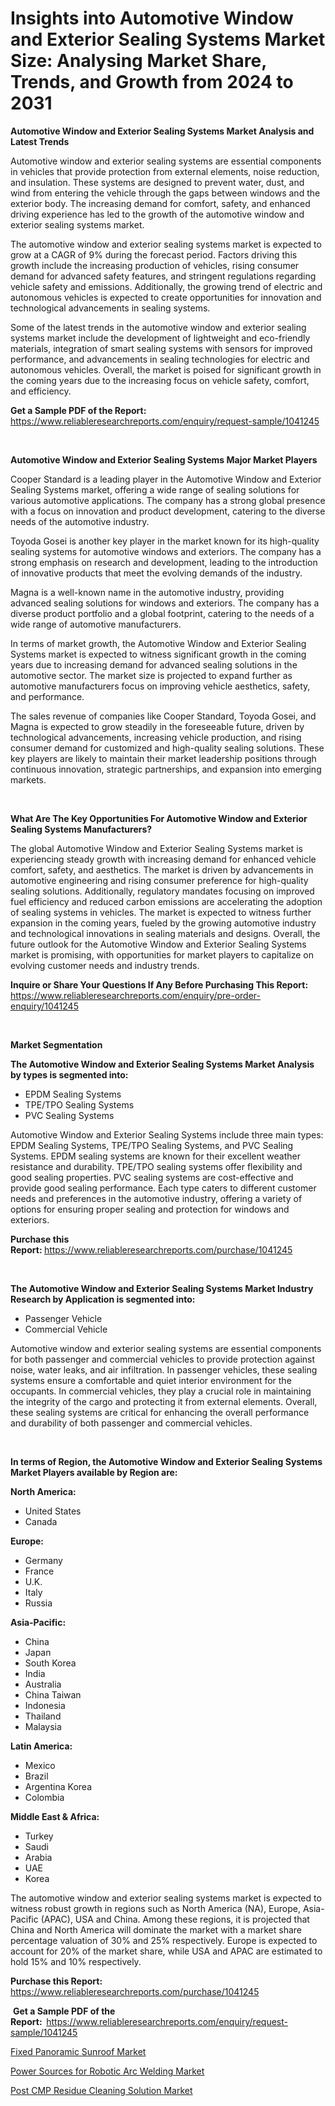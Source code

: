 <p><h1>Insights into Automotive Window and Exterior Sealing Systems Market Size: Analysing Market Share, Trends, and Growth from 2024 to 2031</h1></p><p><strong>Automotive Window and Exterior Sealing Systems Market Analysis and Latest Trends</strong></p>
<p><p>Automotive window and exterior sealing systems are essential components in vehicles that provide protection from external elements, noise reduction, and insulation. These systems are designed to prevent water, dust, and wind from entering the vehicle through the gaps between windows and the exterior body. The increasing demand for comfort, safety, and enhanced driving experience has led to the growth of the automotive window and exterior sealing systems market.</p><p>The automotive window and exterior sealing systems market is expected to grow at a CAGR of 9% during the forecast period. Factors driving this growth include the increasing production of vehicles, rising consumer demand for advanced safety features, and stringent regulations regarding vehicle safety and emissions. Additionally, the growing trend of electric and autonomous vehicles is expected to create opportunities for innovation and technological advancements in sealing systems.</p><p>Some of the latest trends in the automotive window and exterior sealing systems market include the development of lightweight and eco-friendly materials, integration of smart sealing systems with sensors for improved performance, and advancements in sealing technologies for electric and autonomous vehicles. Overall, the market is poised for significant growth in the coming years due to the increasing focus on vehicle safety, comfort, and efficiency.</p></p>
<p><strong>Get a Sample PDF of the Report:&nbsp;</strong> <a href="https://www.reliableresearchreports.com/enquiry/request-sample/1041245">https://www.reliableresearchreports.com/enquiry/request-sample/1041245</a></p>
<p>&nbsp;</p>
<p><strong>Automotive Window and Exterior Sealing Systems Major Market Players</strong></p>
<p><p>Cooper Standard is a leading player in the Automotive Window and Exterior Sealing Systems market, offering a wide range of sealing solutions for various automotive applications. The company has a strong global presence with a focus on innovation and product development, catering to the diverse needs of the automotive industry.</p><p>Toyoda Gosei is another key player in the market known for its high-quality sealing systems for automotive windows and exteriors. The company has a strong emphasis on research and development, leading to the introduction of innovative products that meet the evolving demands of the industry.</p><p>Magna is a well-known name in the automotive industry, providing advanced sealing solutions for windows and exteriors. The company has a diverse product portfolio and a global footprint, catering to the needs of a wide range of automotive manufacturers.</p><p>In terms of market growth, the Automotive Window and Exterior Sealing Systems market is expected to witness significant growth in the coming years due to increasing demand for advanced sealing solutions in the automotive sector. The market size is projected to expand further as automotive manufacturers focus on improving vehicle aesthetics, safety, and performance.</p><p>The sales revenue of companies like Cooper Standard, Toyoda Gosei, and Magna is expected to grow steadily in the foreseeable future, driven by technological advancements, increasing vehicle production, and rising consumer demand for customized and high-quality sealing solutions. These key players are likely to maintain their market leadership positions through continuous innovation, strategic partnerships, and expansion into emerging markets.</p></p>
<p>&nbsp;</p>
<p><strong>What Are The Key Opportunities For Automotive Window and Exterior Sealing Systems Manufacturers?</strong></p>
<p><p>The global Automotive Window and Exterior Sealing Systems market is experiencing steady growth with increasing demand for enhanced vehicle comfort, safety, and aesthetics. The market is driven by advancements in automotive engineering and rising consumer preference for high-quality sealing solutions. Additionally, regulatory mandates focusing on improved fuel efficiency and reduced carbon emissions are accelerating the adoption of sealing systems in vehicles. The market is expected to witness further expansion in the coming years, fueled by the growing automotive industry and technological innovations in sealing materials and designs. Overall, the future outlook for the Automotive Window and Exterior Sealing Systems market is promising, with opportunities for market players to capitalize on evolving customer needs and industry trends.</p></p>
<p><strong>Inquire or Share Your Questions If Any Before Purchasing This Report:</strong> <a href="https://www.reliableresearchreports.com/enquiry/pre-order-enquiry/1041245">https://www.reliableresearchreports.com/enquiry/pre-order-enquiry/1041245</a></p>
<p>&nbsp;</p>
<p><strong>Market Segmentation</strong></p>
<p><strong>The Automotive Window and Exterior Sealing Systems Market Analysis by types is segmented into:</strong></p>
<p><ul><li>EPDM Sealing Systems</li><li>TPE/TPO Sealing Systems</li><li>PVC Sealing Systems</li></ul></p>
<p><p>Automotive Window and Exterior Sealing Systems include three main types: EPDM Sealing Systems, TPE/TPO Sealing Systems, and PVC Sealing Systems. EPDM sealing systems are known for their excellent weather resistance and durability. TPE/TPO sealing systems offer flexibility and good sealing properties. PVC sealing systems are cost-effective and provide good sealing performance. Each type caters to different customer needs and preferences in the automotive industry, offering a variety of options for ensuring proper sealing and protection for windows and exteriors.</p></p>
<p><strong>Purchase this Report:&nbsp;</strong><a href="https://www.reliableresearchreports.com/purchase/1041245">https://www.reliableresearchreports.com/purchase/1041245</a></p>
<p>&nbsp;</p>
<p><strong>The Automotive Window and Exterior Sealing Systems Market Industry Research by Application is segmented into:</strong></p>
<p><ul><li>Passenger Vehicle</li><li>Commercial Vehicle</li></ul></p>
<p><p>Automotive window and exterior sealing systems are essential components for both passenger and commercial vehicles to provide protection against noise, water leaks, and air infiltration. In passenger vehicles, these sealing systems ensure a comfortable and quiet interior environment for the occupants. In commercial vehicles, they play a crucial role in maintaining the integrity of the cargo and protecting it from external elements. Overall, these sealing systems are critical for enhancing the overall performance and durability of both passenger and commercial vehicles.</p></p>
<p>&nbsp;</p>
<p><strong>In terms of Region, the Automotive Window and Exterior Sealing Systems Market Players available by Region are:</strong></p>
<p>
    <p> <strong> North America: </strong>
        <ul>
            <li>United States</li>
            <li>Canada</li>
        </ul>
        </p> 
    <p> <strong> Europe: </strong>
        <ul>
            <li>Germany</li>
            <li>France</li>
            <li>U.K.</li>
            <li>Italy</li>
            <li>Russia</li>
        </ul>
        </p> 
    <p> <strong> Asia-Pacific: </strong>
        <ul>
            <li>China</li>
            <li>Japan</li>
            <li>South Korea</li>
            <li>India</li>
            <li>Australia</li>
            <li>China Taiwan</li>
            <li>Indonesia</li>
            <li>Thailand</li>
            <li>Malaysia</li>
        </ul>
        </p> 
    <p> <strong> Latin America: </strong>
        <ul>
            <li>Mexico</li>
            <li>Brazil</li>
            <li>Argentina Korea</li>
            <li>Colombia</li>
        </ul>
        </p> 
    <p> <strong> Middle East & Africa: </strong>
        <ul>
            <li>Turkey</li>
            <li>Saudi</li>
            <li>Arabia</li>
            <li>UAE</li>
            <li>Korea</li>
        </ul>
    </p>
    </p>
<p><p>The automotive window and exterior sealing systems market is expected to witness robust growth in regions such as North America (NA), Europe, Asia-Pacific (APAC), USA and China. Among these regions, it is projected that China and North America will dominate the market with a market share percentage valuation of 30% and 25% respectively. Europe is expected to account for 20% of the market share, while USA and APAC are estimated to hold 15% and 10% respectively.</p></p>
<p><strong>Purchase this Report: </strong><a href="https://www.reliableresearchreports.com/purchase/1041245">https://www.reliableresearchreports.com/purchase/1041245</a></p>
<p>&nbsp;<strong>Get a Sample PDF of the Report:&nbsp;&nbsp;</strong><a href="https://www.reliableresearchreports.com/enquiry/request-sample/1041245">https://www.reliableresearchreports.com/enquiry/request-sample/1041245</a></p>
<p><strong></strong></p>
<p><p><a href="https://view.publitas.com/reportprime-1/fixed-panoramic-sunroof-market-size-growth-and-forecast-from-2023-2030/">Fixed Panoramic Sunroof Market</a></p><p><a href="https://view.publitas.com/reportprime-1/power-sources-for-robotic-arc-welding-market-size-market-share-and-global-market-analysis-report-2023-2030/">Power Sources for Robotic Arc Welding Market</a></p><p><a href="https://view.publitas.com/reportprime-1/post-cmp-residue-cleaning-solution-market-size-share-trends-analysis-report-by-material-by-type-by-end-user-by-region-and-segment-forecasts-2023-2030/">Post CMP Residue Cleaning Solution Market</a></p></p>